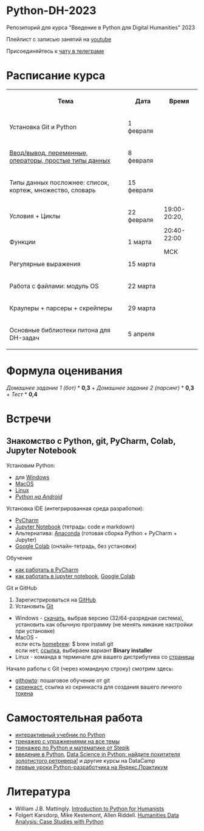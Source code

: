 # Python-DH-2023
Репозиторий для курса "Введение в Python для Digital Humanities" 2023

Плейлист с записью занятий на [youtube](https://youtube.com/playlist?list=PLWKPhCKW0I5JBTFFIr-9jTMqmxLpeQYIs)

Присоединяйтесь к [чату в телеграме](https://t.me/+ADivjRmvvVc4ZTMy)

# Расписание курса
<table><tr><th><p>Тема</p>
</th><th><p>Дата</p>
</th><th><p>Время</p>
</th>
</tr><tr><td><p>Установка Git и Python</p>
</td><td><p>1 февраля</p>
</td><td rowspan="9"><br><p>19:00-20:20, 

20:40-22:00</p><p>МСК</p><br></td>
</tr><tr><td><p><a href="https://github.com/AnnSenina/Python_DH_2023/blob/main/notebooks/Python_2_Intro.ipynb">Ввод/вывод, переменные, операторы, простые типы данных</a></p>
</td><td><p>8 февраля</p>
</td>
</tr><tr><td><p>Типы данных посложнее: список, кортеж, множество, словарь</p>
</td><td><p>15 февраля</p>
</td>
</tr><tr><td><p>Условия + Циклы</p>
</td><td><p>22 февраля</p>
</td>
</tr><tr><td><p>Функции</p>
</td><td><p>1 марта</p>
</td>
</tr><tr><td><p>Регулярные выражения</p>
</td><td><p>15 марта</p>
</td>
</tr><tr><td><p>Работа с файлами: модуль OS</p>
</td><td><p>22 марта</p>
</td>
</tr><tr><td><p>Краулеры + парсеры + скрейперы</p>
</td><td><p>29 марта</p>
</td>
</tr><tr><td><p>Основные библиотеки питона для DH-задач</p>
</td><td><p>5 апреля</p>
</td>
</tr>
</table>

# Формула оценивания

*Домашнее задание 1 (бот)*  *  **0,3**  +  *Домашнее задание 2 (парсинг)*  *  **0,3**  +  *Тест*  *  **0,4**

# Встречи

## Знакомство с Python, git, PyCharm, Colab, Jupyter Notebook
Установим Python:

- для [Windows](https://www.python.org/downloads/windows/)
- [MacOS](https://www.python.org/downloads/macos/)
- [Linux](https://www.python.org/downloads/source/)
- *[Python на Android](https://pythonru.com/baza-znanij/python-na-android)*

Установка IDE (интегрированная среда разработки):
- [PyCharm](www.jetbrains.com/pycharm/download/)
- [Jupyter Notebook](https://jupyter.org/install) (тетрадь: code и markdown)
- Альтернатива: [Anaconda](https://www.anaconda.com/products/distribution) (готовая сборка Python + PyCharm + Jupyter)
- [Google Colab](https://colab.research.google.com) (онлайн-тетрадь, без установки)

Обучение
- [как работать в PyCharm](https://py-charm.blogspot.com/2017/09/blog-post.html)
- [как работать в jupyter notebook](https://devpractice.ru/python-lesson-6-work-in-jupyter-notebook/), [Google Colab](https://towardsdatascience.com/getting-started-with-google-colab-f2fff97f594c)

Git и GitHub
1. Зарегистрироваться на [GitHub](https://github.com)
2. Установить [Git](https://git-scm.com/downloads)

- Windows - [скачать](https://git-scm.com/download/win), выбрав версию (32/64-разрядная система), установить как обычную программу (не менять никакие настройки при установке)  
- MacOS -  
если есть [homebrew](https://brew.sh): $ brew install git  
если нет, [ссылка](https://git-scm.com/download/mac), выбираем вариант **Binary installer**  
- Linux - команда в терминале для вашего дистрибутива со [страницы](https://git-scm.com/download/linux)  

Начало работы с Git (через командную строку) смотрим здесь:
- [githowto](https://githowto.com/ru): пошаговое обучение от git
- [скринкаст](https://youtu.be/piq5dSX7hL0), ссылка из скринкаста для создания вашего личного [токена](https://github.com/settings/tokens/new)

# Самостоятельная работа
- [интерактивный учебник по Python](https://snakify.org/ru)
- [тренажер с упражнениями на все темы](https://www.w3resource.com/python-exercises/)
- [тренажер по Python и математике от Stepik](https://stepik.org/course/3356/promo#toc)
- [введение в Python](https://app.datacamp.com/learn/courses/intro-to-python-for-data-science), [Data Science in Python: найдите похитителя золотистого ретривера!](https://app.datacamp.com/learn/courses/introduction-to-data-science-in-python) и другие курсы на DataCamp
- [первые уроки Python-разработчика на Яндекс.Практикум](https://practicum.yandex.ru/profile/backend-developer/)

# Литература
- William J.B. Mattingly. [Introduction to Python for Humanists](http://python-textbook.pythonhumanities.com/intro.html)
- Folgert Karsdorp, Mike Kestemont, Allen Riddell. [Humanities Data Analysis: Case Studies with Python](https://www.humanitiesdataanalysis.org/index.html)
